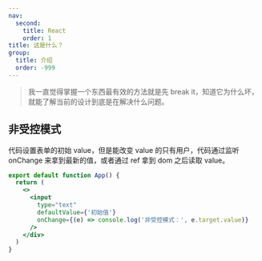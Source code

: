 ```yaml
---
nav:
  second:
    title: React
    order: 1
title: 这是什么？
group:
  title: 介绍
  order: -999
---
```


> 我一直觉得掌握一个东西最有效的方法就是先 break it，知道它为什么坏，就能了解当前的设计到底是在解决什么问题。

## 非受控模式

代码设置表单的初始 value，但是能改变 value 的只有用户，代码通过监听 onChange 来拿到最新的值，或者通过 ref 拿到 dom 之后读取 value。

```jsx | pure
export default function App() {
  return (
    <>
      <input
        type="text"
        defaultValue={'初始值'}
        onChange={(e) => console.log('非受控模式：', e.target.value)}
      />
    </div>
  )
}
```
